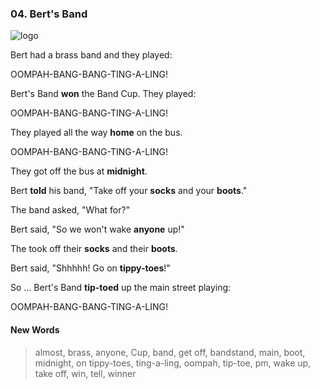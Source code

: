 ### 04. Bert's Band

![logo](./04.Bert's-Band.jpg)

Bert had a brass band and they played:

OOMPAH-BANG-BANG-TING-A-LING!

Bert's Band **won** the Band Cup. They played:

OOMPAH-BANG-BANG-TING-A-LING!

They played all the way **home** on the bus.

OOMPAH-BANG-BANG-TING-A-LING!

They got off the bus at **midnight**.

Bert **told** his band, "Take off your **socks** and your **boots**."

The band asked, "What for?"

Bert said, "So we won't wake **anyone** up!"

The took off their **socks** and their **boots**.

Bert said, "Shhhhh! Go on **tippy-toes**!"

So ... Bert's Band **tip-toed** up the main street playing:

OOMPAH-BANG-BANG-TING-A-LING!

#### New Words

> almost, brass, anyone, Cup, band, get off, bandstand, main, boot, midnight, on tippy-toes, ting-a-ling, oompah, tip-toe, pm, wake up, take off, win, tell, winner
